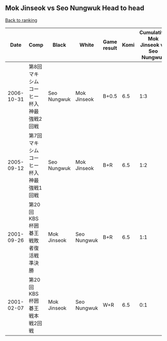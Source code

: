## Mok Jinseok vs Seo Nungwuk Head to head

[Back to ranking](../../index.md)




| **Date** | **Comp** | **Black** | **White** | **Game result** | **Komi** | **Cumulative Mok Jinseok vs Seo Nungwuk** | **Mok Jinseok streak** | **Seo Nungwuk streak** | 
| --- | --- | --- | --- | --- | --- | --- | --- | --- |
| 2006-10-31 | 第8回マキシムコーヒー杯入神最強戦2回戦 | Seo Nungwuk | Mok Jinseok | B+0.5 | 6.5 | 1:3 | 0 | 2 | 
| 2005-09-12 | 第7回マキシムコーヒー杯入神最強戦1回戦 | Seo Nungwuk | Mok Jinseok | B+R | 6.5 | 1:2 | 0 | 1 | 
| 2001-09-26 | 第20回KBS杯囲碁王戦敗者復活戦準決勝 | Mok Jinseok | Seo Nungwuk | B+R | 6.5 | 1:1 | 1 | 0 | 
| 2001-02-07 | 第20回KBS杯囲碁王戦本戦2回戦 | Mok Jinseok | Seo Nungwuk | W+R | 6.5 | 0:1 | 0 | 1 |




